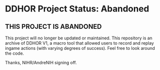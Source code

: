 # DDHOR Project Status: Abandoned

## THIS PROJECT IS ABANDONED

This project will no longer be updated or maintained. This repository is an archive of DDHOR V1, a macro tool that allowed users to record and replay ingame actions (with varying degrees of success). Feel free to look around the code.

Thanks, NIHR/AndreNIH signing off.

